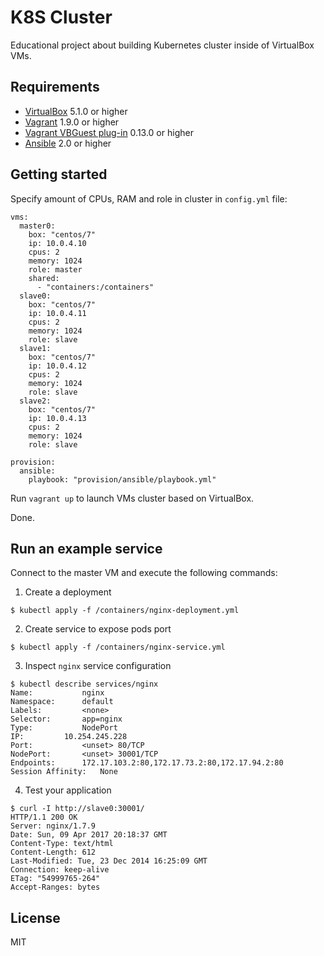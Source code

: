 # K8S Cluster

Educational project about building Kubernetes cluster inside of VirtualBox VMs.

## Requirements

- [VirtualBox](https://www.virtualbox.org/wiki/Downloads) 5.1.0 or higher
- [Vagrant](https://www.vagrantup.com/downloads.html) 1.9.0 or higher
- [Vagrant VBGuest plug-in](https://github.com/dotless-de/vagrant-vbguest) 0.13.0 or higher
- [Ansible](https://docs.ansible.com/ansible/intro_installation.html#installation) 2.0 or higher

## Getting started

Specify amount of CPUs, RAM and role in cluster in `config.yml` file:

```
vms:
  master0:
    box: "centos/7"
    ip: 10.0.4.10
    cpus: 2
    memory: 1024
    role: master
    shared:
      - "containers:/containers"
  slave0:
    box: "centos/7"
    ip: 10.0.4.11
    cpus: 2
    memory: 1024
    role: slave
  slave1:
    box: "centos/7"
    ip: 10.0.4.12
    cpus: 2
    memory: 1024
    role: slave
  slave2:
    box: "centos/7"
    ip: 10.0.4.13
    cpus: 2
    memory: 1024
    role: slave

provision:
  ansible:
    playbook: "provision/ansible/playbook.yml"
```

Run `vagrant up` to launch VMs cluster based on VirtualBox.

Done.

## Run an example service

Connect to the master VM and execute the following commands:

1. Create a deployment

```
$ kubectl apply -f /containers/nginx-deployment.yml
```

2. Create service to expose pods port

```
$ kubectl apply -f /containers/nginx-service.yml
```

3. Inspect `nginx` service configuration

```
$ kubectl describe services/nginx
Name:			nginx
Namespace:		default
Labels:			<none>
Selector:		app=nginx
Type:			NodePort
IP:			10.254.245.228
Port:			<unset>	80/TCP
NodePort:		<unset>	30001/TCP
Endpoints:		172.17.103.2:80,172.17.73.2:80,172.17.94.2:80
Session Affinity:	None
```

4. Test your application

```
$ curl -I http://slave0:30001/
HTTP/1.1 200 OK
Server: nginx/1.7.9
Date: Sun, 09 Apr 2017 20:18:37 GMT
Content-Type: text/html
Content-Length: 612
Last-Modified: Tue, 23 Dec 2014 16:25:09 GMT
Connection: keep-alive
ETag: "54999765-264"
Accept-Ranges: bytes
```

## License

MIT
